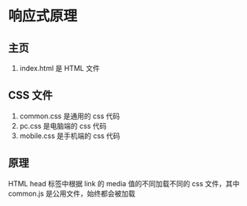 # 响应式原理

## 主页
1. index.html 是 HTML 文件

## CSS 文件
1. common.css 是通用的 css 代码
1. pc.css 是电脑端的 css 代码
1. mobile.css 是手机端的 css 代码

## 原理
HTML head 标签中根据 link 的 media 值的不同加载不同的 css 文件，其中 common.js 是公用文件，始终都会被加载
